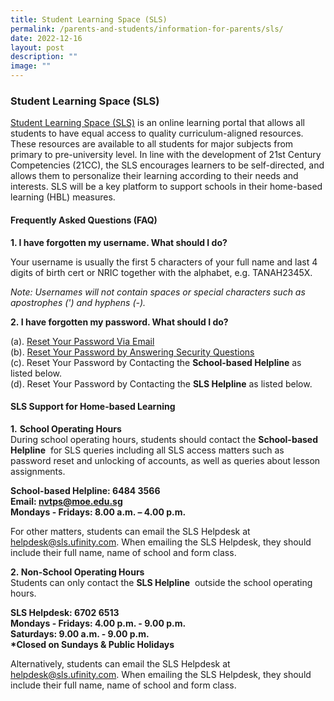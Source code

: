 ```yaml
---
title: Student Learning Space (SLS)
permalink: /parents-and-students/information-for-parents/sls/
date: 2022-12-16
layout: post
description: ""
image: ""
---
```


### Student Learning Space (SLS)

[Student Learning Space (SLS)](https://vle.learning.moe.edu.sg/login) is an online learning portal that allows all students to have equal access to quality curriculum-aligned resources. These resources are available to all students for major subjects from primary to pre-university level. In line with the development of 21st Century Competencies (21CC), the SLS encourages learners to be self-directed, and allows them to personalize their learning according to their needs and interests. SLS will be a key platform to support schools in their home-based learning (HBL) measures.

#### Frequently Asked Questions (FAQ)

**1\. I have forgotten my username. What should I do?**

Your username is usually the first 5 characters of your full name and last 4 digits of birth cert or NRIC together with the alphabet, e.g. TANAH2345X.

_Note: Usernames will not contain spaces or special characters such as apostrophes (') and hyphens (-)._

**2. I have forgotten my password. What should I do?**

(a). [Reset Your Password Via Email](/files/Reset%20Your%20Password%20Via%20Email.pdf) <br>
(b). [Reset Your Password by Answering Security Questions](/files/Reset%20Your%20Password%20by%20Answering%20Security%20Questions.pdf) <br>
(c). Reset Your Password by Contacting the **School-based Helpline** as listed below. <br>
(d). Reset Your Password by Contacting the **SLS Helpline** as listed below. <br>

#### SLS Support for Home-based Learning

**1.** **School Operating Hours** <br>
During school operating hours, students should contact the **School-based Helpline**  for SLS queries including all SLS access matters such as password reset and unlocking of accounts, as well as queries about lesson assignments.

**School-based Helpline: 6484 3566** <br>
**Email: nvtps@moe.edu.sg** <br>
**Mondays - Fridays: 8.00 a.m. – 4.00 p.m.** <br>

For other matters, students can email the SLS Helpdesk at helpdesk@sls.ufinity.com. When emailing the SLS Helpdesk, they should include their full name, name of school and form class.

**2. Non-School Operating Hours** <br>
Students can only contact the **SLS Helpline**  outside the school operating hours.

**SLS Helpdesk: 6702 6513**<br>
**Mondays - Fridays: 4.00 p.m. - 9.00 p.m.**<br>
**Saturdays: 9.00 a.m. - 9.00 p.m.**<br>
**\*Closed on Sundays & Public Holidays**<br>

Alternatively, students can email the SLS Helpdesk at [helpdesk@sls.ufinity.com](helpdesk@sls.ufinity.com). When emailing the SLS Helpdesk, they should include their full name, name of school and form class.